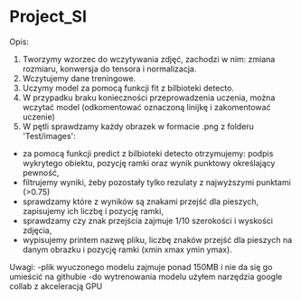 # Project_SI
Opis:
1. Tworzymy wzorzec do wczytywania zdjęć, zachodzi w nim: zmiana rozmiaru, konwersja do tensora i normalizacja.
2. Wczytujemy dane treningowe.
3. Uczymy model za pomocą funkcji fit z bilbioteki detecto.
4. W przypadku braku konieczności przeprowadzenia uczenia, można wczytać model (odkomentować oznaczoną linijkę i zakomentować uczenie)
5. W pętli sprawdzamy każdy obrazek w formacie .png z folderu 'Test/images':
 - za pomocą funkcji predict z bilbioteki detecto otrzymujemy: podpis wykrytego obiektu, pozycję ramki oraz wynik punktowy określający pewność,
 - filtrujemy wyniki, żeby pozostały tylko rezulaty z najwyższymi punktami (>0.75)
 - sprawdzamy które z wyników są znakami przejść dla pieszych, zapisujemy ich liczbę i pozycję ramki,
 - sprawdzamy czy znak przejścia zajmuje 1/10 szerokości i wyskości zdjęcia,
 - wypisujemy printem nazwę pliku, liczbę znaków przejść dla pieszych na danym obrazku i pozycję ramki (xmin xmax ymin ymax).

Uwagi:
-plik wyuczonego modelu zajmuje ponad 150MB i nie da się go umieścić na githubie
-do wytrenowania modelu użyłem narzędzia google collab z akceleracją GPU
